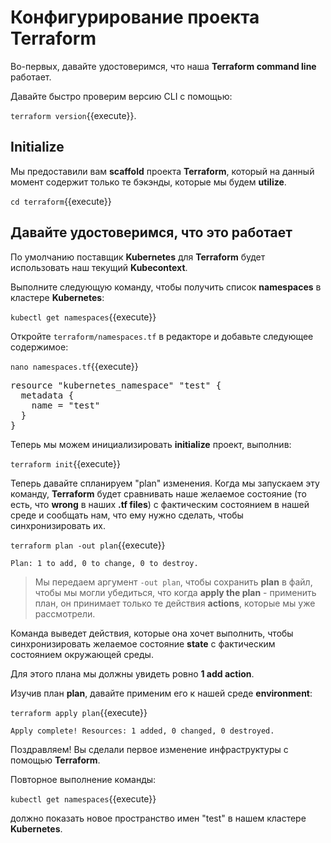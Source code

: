 
# Конфигурирование проекта **Terraform**

Во-первых, давайте удостоверимся, что наша **Terraform command line** работает.

Давайте быстро проверим версию CLI с помощью: 

`terraform version`{{execute}}.

## **Initialize**

Мы предоставили вам **scaffold** проекта **Terraform**, который на данный момент содержит только те бэкэнды, которые мы будем **utilize**.

`cd terraform`{{execute}}

## Давайте удостоверимся, что это работает

По умолчанию поставщик **Kubernetes** для **Terraform** будет использовать наш текущий **Kubecontext**.

Выполните следующую команду, чтобы получить список **namespaces** в кластере **Kubernetes**:

`kubectl get namespaces`{{execute}}


Откройте `terraform/namespaces.tf` в редакторе и добавьте следующее содержимое:

`nano namespaces.tf`{{execute}}

<pre class="file" data-filename="terraform/namespaces.tf" data-target="replace">resource "kubernetes_namespace" "test" {
  metadata {
    name = "test"
  }
}
</pre>


Теперь мы можем инициализировать **initialize** проект, выполнив:

`terraform init`{{execute}}

Теперь давайте спланируем "plan" изменения. Когда мы запускаем эту команду, **Terraform** будет сравнивать наше желаемое состояние (то есть, что **wrong** в наших **.tf files**) с фактическим состоянием в нашей среде и сообщать нам, что ему нужно сделать, чтобы синхронизировать их.

`terraform plan -out plan`{{execute}}

```
Plan: 1 to add, 0 to change, 0 to destroy.
```

> Мы передаем аргумент `-out plan`, чтобы сохранить **plan** в файл, чтобы мы могли убедиться, что когда
> **apply the plan** - применить план, он принимает только те действия **actions**, которые мы уже рассмотрели.

Команда выведет действия, которые она хочет выполнить, чтобы синхронизировать желаемое состояние **state**
с фактическим состоянием окружающей среды.

Для этого плана мы должны увидеть ровно **1 add action**.

Изучив план **plan**, давайте применим его к нашей среде **environment**:

`terraform apply plan`{{execute}}

```
Apply complete! Resources: 1 added, 0 changed, 0 destroyed.
```

Поздравляем! Вы сделали первое изменение инфраструктуры с помощью **Terraform**. 

Повторное выполнение команды:

`kubectl get namespaces`{{execute}} 

должно показать новое пространство имен "test" в нашем кластере **Kubernetes**.
